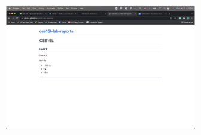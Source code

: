 ![Image](https://github.com/g6zhu/cse15l-lab-reports/blob/main/Screen%20Shot%202022-01-12%20at%204.10.22%20PM.png)
